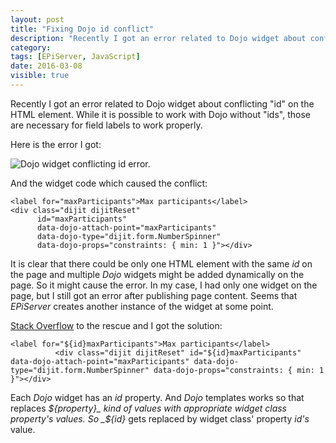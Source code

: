 ```yaml
---
layout: post
title: "Fixing Dojo id conflict"
description: "Recently I got an error related to Dojo widget about conflicting id on the HTML element. While it is possible to work with Dojo without ids, those are necessary for field labels to work properly."
category:
tags: [EPiServer, JavaScript]
date: 2016-03-08
visible: true
---
```

<p class="lead">
Recently I got an error related to Dojo widget about conflicting "id" on the HTML element. While it is possible to work with Dojo without "ids", those are necessary for field labels to work properly.
</p>

Here is the error I got:

<img src="/img/2016-03/dojo-widget-id-error.png" alt="Dojo widget conflicting id error." class="img-responsive" />

And the widget code which caused the conflict:

```
<label for="maxParticipants">Max participants</label>
<div class="dijit dijitReset"
      id="maxParticipants"
      data-dojo-attach-point="maxParticipants"
      data-dojo-type="dijit.form.NumberSpinner"
      data-dojo-props="constraints: { min: 1 }"></div>
```

It is clear that there could be only one HTML element with the same _id_ on the page and multiple _Dojo_ widgets might be added dynamically on the page. So it might cause the error. In my case, I had only one widget on the page, but I still got an error after publishing page content. Seems that _EPiServer_ creates another instance of the widget at some point.

[Stack Overflow](http://stackoverflow.com/questions/11182103/how-do-i-create-unique-ids-in-a-dojo-widget-template) to the rescue and I got the solution:

```
<label for="${id}maxParticipants">Max participants</label>
          <div class="dijit dijitReset" id="${id}maxParticipants" data-dojo-attach-point="maxParticipants" data-dojo-type="dijit.form.NumberSpinner" data-dojo-props="constraints: { min: 1 }"></div>
```

Each _Dojo_ widget has an _id_ property. And _Dojo_ templates works so that replaces _${property}_ kind of values with appropriate widget class property's values. So _${id}_ gets replaced by widget class' property _id's_ value.
